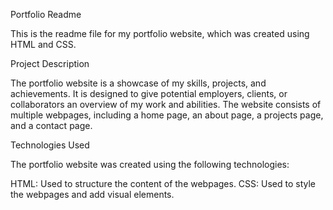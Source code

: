 Portfolio Readme

This is the readme file for my portfolio website, which was created using HTML and CSS.

Project Description

The portfolio website is a showcase of my skills, projects, and achievements. It is designed to give potential employers, clients, or collaborators an overview of my work and abilities. The website consists of multiple webpages, including a home page, an about page, a projects page, and a contact page.

Technologies Used

The portfolio website was created using the following technologies:

HTML: Used to structure the content of the webpages.
CSS: Used to style the webpages and add visual elements.
